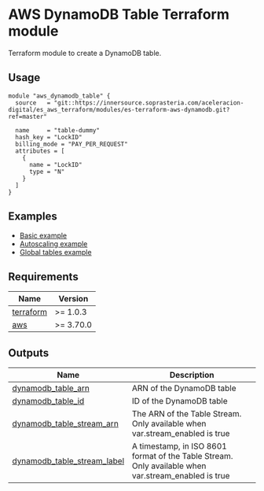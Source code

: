 # AWS DynamoDB Table Terraform module

Terraform module to create a DynamoDB table.

## Usage

```hcl
module "aws_dynamodb_table" {
  source   = "git::https://innersource.soprasteria.com/aceleracion-digital/es_aws_terraform/modules/es-terraform-aws-dynamodb.git?ref=master"

  name     = "table-dummy"
  hash_key = "LockID"
  billing_mode = "PAY_PER_REQUEST"
  attributes = [
    {
      name = "LockID"
      type = "N"
    }
  ]
}
```

## Examples

- [Basic example](https://innersource.soprasteria.com/aceleracion-digital/es_aws_terraform/modules/dynamodb/tree/master/examples/basic)
- [Autoscaling example](https://innersource.soprasteria.com/aceleracion-digital/es_aws_terraform/modules/dynamodb/tree/master/examples/autoscaling)
- [Global tables example](https://innersource.soprasteria.com/aceleracion-digital/es_aws_terraform/modules/dynamodb/tree/master/examples/global-tables)

<!-- BEGINNING OF PRE-COMMIT-TERRAFORM DOCS HOOK -->
## Requirements

| Name | Version |
|------|---------|
| <a name="requirement_terraform"></a> [terraform](#requirement\_terraform) | >= 1.0.3 |
| <a name="requirement_aws"></a> [aws](#requirement\_aws) | >= 3.70.0 |


## Outputs

| Name | Description |
|------|-------------|
| <a name="output_dynamodb_table_arn"></a> [dynamodb\_table\_arn](#output\_dynamodb\_table\_arn) | ARN of the DynamoDB table |
| <a name="output_dynamodb_table_id"></a> [dynamodb\_table\_id](#output\_dynamodb\_table\_id) | ID of the DynamoDB table |
| <a name="output_dynamodb_table_stream_arn"></a> [dynamodb\_table\_stream\_arn](#output\_dynamodb\_table\_stream\_arn) | The ARN of the Table Stream. Only available when var.stream\_enabled is true |
| <a name="output_dynamodb_table_stream_label"></a> [dynamodb\_table\_stream\_label](#output\_dynamodb\_table\_stream\_label) | A timestamp, in ISO 8601 format of the Table Stream. Only available when var.stream\_enabled is true |
<!-- END OF PRE-COMMIT-TERRAFORM DOCS HOOK -->

